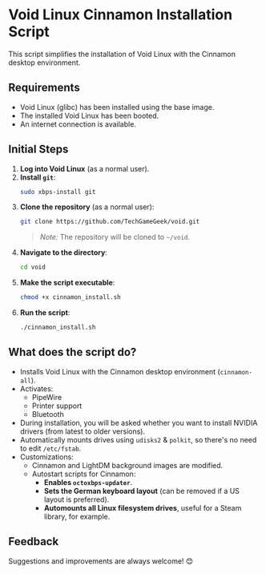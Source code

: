 # Void Linux Cinnamon Installation Script

This script simplifies the installation of Void Linux with the Cinnamon desktop environment.

## Requirements
- Void Linux (glibc) has been installed using the base image.
- The installed Void Linux has been booted.
- An internet connection is available.

## Initial Steps

1. **Log into Void Linux** (as a normal user).
2. **Install `git`**:
   ```bash
   sudo xbps-install git
   ```
3. **Clone the repository** (as a normal user):
   ```bash
   git clone https://github.com/TechGameGeek/void.git
   ```
   > *Note:* The repository will be cloned to `~/void`.
4. **Navigate to the directory**:
   ```bash
   cd void
   ```
5. **Make the script executable**:
   ```bash
   chmod +x cinnamon_install.sh
   ```
6. **Run the script**:
   ```bash
   ./cinnamon_install.sh
   ```

## What does the script do?
- Installs Void Linux with the Cinnamon desktop environment (`cinnamon-all`).
- Activates:
  - PipeWire
  - Printer support
  - Bluetooth
- During installation, you will be asked whether you want to install NVIDIA drivers (from latest to older versions).
- Automatically mounts drives using `udisks2` & `polkit`, so there's no need to edit `/etc/fstab`.
- Customizations:
  - Cinnamon and LightDM background images are modified.
  - Autostart scripts for Cinnamon:
    - **Enables `octoxbps-updater`**.
    - **Sets the German keyboard layout** (can be removed if a US layout is preferred).
    - **Automounts all Linux filesystem drives**, useful for a Steam library, for example.

## Feedback
Suggestions and improvements are always welcome! 😊
